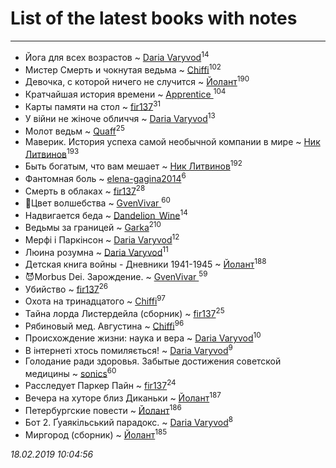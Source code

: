 # List of the latest books with notes
---

* Йога для всех возрастов ~ [Daria Varyvod](users/829/829893410524253-facebook)<sup>14</sup>
* Мистер Смерть и чокнутая ведьма ~ [Chiffi](users/105/105831994080785626680-google)<sup>102</sup>
* Девочка, с которой ничего не случится ~ [Йолант](users/104/104690883692185089260-google)<sup>190</sup>
* Кратчайшая история времени ~ [Apprentice ](users/528/52821952-vkontakte)<sup>104</sup>
* Карты памяти на стол ~ [fir137](users/176/176805114-yandex)<sup>31</sup>
* У війни не жіноче обличчя ~ [Daria Varyvod](users/829/829893410524253-facebook)<sup>13</sup>
* Молот ведьм ~ [Quaff](users/122/12267158-vkontakte)<sup>25</sup>
* Маверик. История успеха самой необычной компании в мире ~ [Ник Литвинов](users/241/241974816-vkontakte)<sup>193</sup>
* Быть богатым, что вам мешает ~ [Ник Литвинов](users/241/241974816-vkontakte)<sup>192</sup>
* Фантомная боль ~ [elena-gagina2014](users/208/208969292-yandex)<sup>6</sup>
* Смерть в облаках ~ [fir137](users/176/176805114-yandex)<sup>28</sup>
* 🐢Цвет волшебства ~ [GvenVivar ](users/158/158266434925901-facebook)<sup>60</sup>
* Надвигается беда ~ [Dandelion_Wine](users/586/58602788-vkontakte)<sup>14</sup>
* Ведьмы за границей ~ [Garka](users/115/115753719718250012620-google)<sup>210</sup>
* Мерфі і Паркінсон ~ [Daria Varyvod](users/829/829893410524253-facebook)<sup>12</sup>
* Люина розумна ~ [Daria Varyvod](users/829/829893410524253-facebook)<sup>11</sup>
* Детская книга войны - Дневники 1941-1945 ~ [Йолант](users/104/104690883692185089260-google)<sup>188</sup>
* 😈Morbus Dei. Зарождение. ~ [GvenVivar ](users/158/158266434925901-facebook)<sup>59</sup>
* Убийство ~ [fir137](users/176/176805114-yandex)<sup>26</sup>
* Охота на тринадцатого ~ [Chiffi](users/105/105831994080785626680-google)<sup>97</sup>
* Тайна лорда Листердейла (сборник) ~ [fir137](users/176/176805114-yandex)<sup>25</sup>
* Рябиновый мед. Августина ~ [Chiffi](users/105/105831994080785626680-google)<sup>96</sup>
* Происхождение жизни: наука и вера ~ [Daria Varyvod](users/829/829893410524253-facebook)<sup>10</sup>
* В інтернеті хтось помиляється! ~ [Daria Varyvod](users/829/829893410524253-facebook)<sup>9</sup>
* Голодание ради здоровья. Забытые достижения советской медицины ~ [sonics](users/588/5880221-vkontakte)<sup>60</sup>
* Расследует Паркер Пайн ~ [fir137](users/176/176805114-yandex)<sup>24</sup>
* Вечера на хуторе близ Диканьки ~ [Йолант](users/104/104690883692185089260-google)<sup>187</sup>
* Петербургские повести ~ [Йолант](users/104/104690883692185089260-google)<sup>186</sup>
* Бот 2. Ґуаякільський парадокс. ~ [Daria Varyvod](users/829/829893410524253-facebook)<sup>8</sup>
* Миргород (сборник) ~ [Йолант](users/104/104690883692185089260-google)<sup>185</sup>


_18.02.2019 10:04:56_
